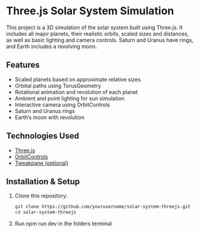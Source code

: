 # Three.js Solar System Simulation 

This project is a 3D simulation of the solar system built using Three.js. It includes all major planets, their realistic orbits, scaled sizes and distances, as well as basic lighting and camera controls. Saturn and Uranus have rings, and Earth includes a revolving moon.

## Features

- Scaled planets based on approximate relative sizes
- Orbital paths using TorusGeometry
- Rotational animation and revolution of each planet
- Ambient and point lighting for sun simulation
- Interactive camera using OrbitControls
- Saturn and Uranus rings
- Earth’s moon with revolution

## Technologies Used

- [Three.js](https://threejs.org/)
- [OrbitControls](https://threejs.org/docs/#examples/en/controls/OrbitControls)
- [Tweakpane (optional)](https://cocopon.github.io/tweakpane/)

## Installation & Setup

1. Clone this repository:
   ```bash
   git clone https://github.com/yourusername/solar-system-threejs.git
   cd solar-system-threejs
2. Run npm run dev in the folders terminal 
   
